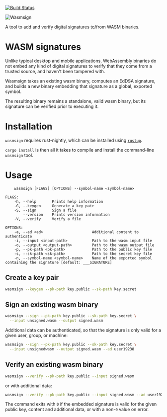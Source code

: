 [![Build Status](https://travis-ci.org/jedisct1/wasmsign.svg?branch=master)](https://travis-ci.org/jedisct1/wasmsign?branch=master)

![Wasmsign](https://raw.github.com/jedisct1/wasmsign/master/logo.png)

A tool to add and verify digital signatures to/from WASM binaries.

# WASM signatures

Unlike typical desktop and mobile applications, WebAssembly binaries do not embed any kind of digital signatures to verify that they come from a trusted source, and haven't been tampered with.

Wasmsign takes an existing wasm binary, computes an EdDSA signature, and builds a new binary embedding that signature as a global, exported symbol.

The resulting binary remains a standalone, valid wasm binary, but its signature can be verified prior to executing it.

# Installation

`wasmsign` requires rust-nightly, which can be installed using [`rustup`](https://rustup.rs/).

`cargo install` is then all it takes to compile and install the command-line `wasmsign` tool.

# Usage

```
    wasmsign [FLAGS] [OPTIONS] --symbol-name <symbol-name>

FLAGS:
    -h, --help       Prints help information
    -G, --keygen     Generate a key pair
    -S, --sign       Sign a file
        --version    Prints version information
    -V, --verify     Verify a file

OPTIONS:
    -a, --ad <ad>                      Additional content to authenticate
    -i, --input <input-path>           Path to the wasm input file
    -o, --output <output-path>         Path to the wasm output file
    -p, --pk-path <pk-path>            Path to the public key file
    -s, --sk-path <sk-path>            Path to the secret key file
    -n, --symbol-name <symbol-name>    Name of the exported symbol containing the signature [default: ___SIGNATURE]
```

## Create a key pair

```sh
wasmsign --keygen --pk-path key.public --sk-path key.secret
```

## Sign an existing wasm binary

```sh
wasmsign --sign --pk-path key.public --sk-path key.secret \
  --input unsigned.wasm --output signed.wasm
```

Additional data can be authenticated, so that the signature is only valid for a given user, group, or machine:

```sh
wasmsign --sign --pk-path key.public --sk-path key.secret \
  --input unsignedwasm --output signed.wasm --ad user19238
```

## Verify an existing wasm binary

```sh
wasmsign --verify --pk-path key.public --input signed.wasm
```

or with additional data:

```sh
wasmsign --verify --pk-path key.public --input signed.wasm --ad user19238
```

The command exits with `0` if the embedded signature is valid for the given public key, content and additional data, or with a non-`0` value on error.